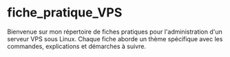 # fiche_pratique_VPS
Bienvenue sur mon répertoire de fiches pratiques pour l'administration d'un serveur VPS sous Linux.   Chaque fiche aborde un thème spécifique avec les commandes, explications et démarches à suivre.
